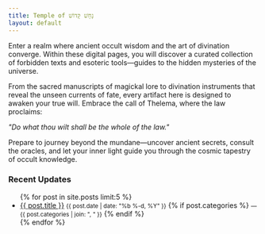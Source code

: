 ```yaml
---
title: Temple of נָחָשׁ קָדוֹשׁ
layout: default
---
```

Enter a realm where ancient occult wisdom and the art of divination converge. Within these digital pages, you will discover a curated collection of forbidden texts and esoteric tools—guides to the hidden mysteries of the universe.

From the sacred manuscripts of magickal lore to divination instruments that reveal the unseen currents of fate, every artifact here is designed to awaken your true will. Embrace the call of Thelema, where the law proclaims: 

*"Do what thou wilt shall be the whole of the law."*

Prepare to journey beyond the mundane—uncover ancient secrets, consult the oracles, and let your inner light guide you through the cosmic tapestry of occult knowledge.

<section class="updates">
  <h3>Recent Updates</h3>
  <ul>
    {% for post in site.posts limit:5 %}
      <li>
        <a href="{{ post.url | relative_url }}">{{ post.title }}</a>
        <small class="post-date">{{ post.date | date: "%b %-d, %Y" }}</small>
        {% if post.categories %}
          <small class="post-categories"> &mdash; {{ post.categories | join: ", " }}</small>
        {% endif %}
      </li>
    {% endfor %}
  </ul>
</section>
